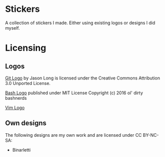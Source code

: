# Stickers
A collection of stickers I made. Either using existing logos or designs I did myself.

# Licensing
## Logos
[Git Logo](https://git-scm.com/downloads/logos) by Jason Long is licensed under the Creative Commons Attribution 3.0 Unported License.

[Bash Logo](https://github.com/odb/official-bash-logo) published under MIT License Copyright (c) 2016 ol' dirty bashnerds

[Vim Logo](https://www.vim.org/logos.php)

## Own designs
The following designs are my own work and are licensed under CC BY-NC-SA:
- Binarletti
